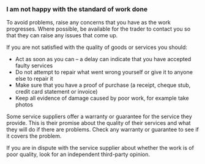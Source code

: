 ###  I am not happy with the standard of work done

To avoid problems, raise any concerns that you have as the work progresses.
Where possible, be available for the trader to contact you so that they can
raise any issues that come up.

If you are not satisfied with the quality of goods or services you should:

  * Act as soon as you can – a delay can indicate that you have accepted faulty services 
  * Do not attempt to repair what went wrong yourself or give it to anyone else to repair it 
  * Make sure that you have a proof of purchase (a receipt, cheque stub, credit card statement or invoice) 
  * Keep all evidence of damage caused by poor work, for example take photos 

Some service suppliers offer a warranty or guarantee for the service they
provide. This is their promise about the quality of their services and what
they will do if there are problems. Check any warranty or guarantee to see if
it covers the problem.

If you are in dispute with the service supplier about whether the work is of
poor quality, look for an independent third-party opinion.
